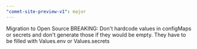 ```yaml
---
"comet-site-preview-v1": major
---
```


Migration to Open Source
BREAKING: Don't hardcode values in configMaps or secrets and don't generate those if they would be empty. They have to be filled with Values.env or Values.secrets
